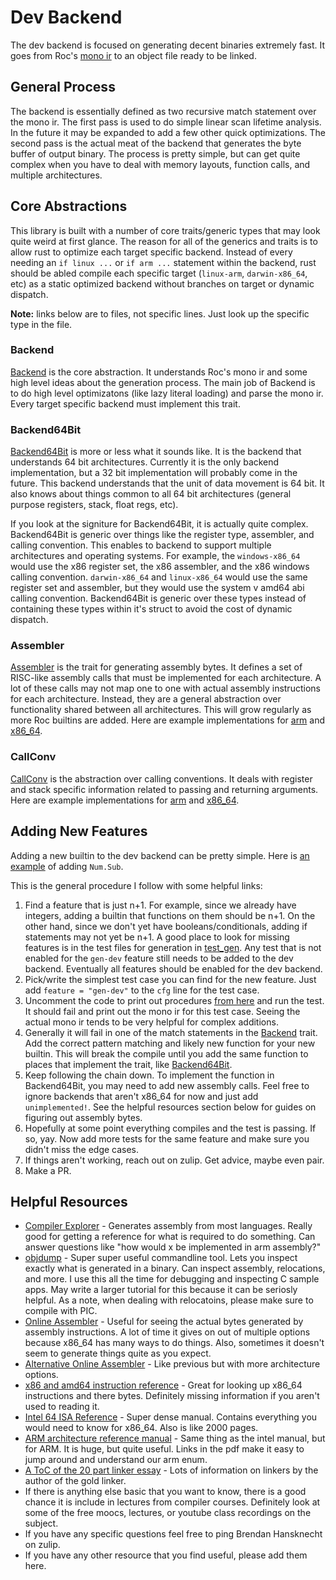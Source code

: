 # Dev Backend

The dev backend is focused on generating decent binaries extremely fast.
It goes from Roc's [mono ir](https://github.com/roc-lang/roc/blob/main/crates/compiler/mono/src/ir.rs) to an object file ready to be linked.

## General Process

The backend is essentially defined as two recursive match statement over the mono ir.
The first pass is used to do simple linear scan lifetime analysis.
In the future it may be expanded to add a few other quick optimizations.
The second pass is the actual meat of the backend that generates the byte buffer of output binary.
The process is pretty simple, but can get quite complex when you have to deal with memory layouts, function calls, and multiple architectures.

## Core Abstractions

This library is built with a number of core traits/generic types that may look quite weird at first glance.
The reason for all of the generics and traits is to allow rust to optimize each target specific backend.
Instead of every needing an `if linux ...` or `if arm ...` statement within the backend,
rust should be abled compile each specific target (`linux-arm`, `darwin-x86_64`, etc) as a static optimized backend without branches on target or dynamic dispatch.

**Note:** links below are to files, not specific lines. Just look up the specific type in the file.

### Backend

[Backend](https://github.com/roc-lang/roc/blob/main/crates/compiler/gen_dev/src/lib.rs) is the core abstraction.
It understands Roc's mono ir and some high level ideas about the generation process.
The main job of Backend is to do high level optimizatons (like lazy literal loading) and parse the mono ir.
Every target specific backend must implement this trait.

### Backend64Bit

[Backend64Bit](https://github.com/roc-lang/roc/blob/main/crates/compiler/gen_dev/src/generic64/mod.rs) is more or less what it sounds like.
It is the backend that understands 64 bit architectures.
Currently it is the only backend implementation, but a 32 bit implementation will probably come in the future.
This backend understands that the unit of data movement is 64 bit.
It also knows about things common to all 64 bit architectures (general purpose registers, stack, float regs, etc).

If you look at the signiture for Backend64Bit, it is actually quite complex.
Backend64Bit is generic over things like the register type, assembler, and calling convention.
This enables to backend to support multiple architectures and operating systems.
For example, the `windows-x86_64` would use the x86 register set, the x86 assembler, and the x86 windows calling convention.
`darwin-x86_64` and `linux-x86_64` would use the same register set and assembler, but they would use the system v amd64 abi calling convention.
Backend64Bit is generic over these types instead of containing these types within it's struct to avoid the cost of dynamic dispatch.

### Assembler

[Assembler](https://github.com/roc-lang/roc/blob/main/crates/compiler/gen_dev/src/generic64/mod.rs) is the trait for generating assembly bytes.
It defines a set of RISC-like assembly calls that must be implemented for each architecture.
A lot of these calls may not map one to one with actual assembly instructions for each architecture.
Instead, they are a general abstraction over functionality shared between all architectures.
This will grow regularly as more Roc builtins are added.
Here are example implementations for [arm](https://github.com/roc-lang/roc/blob/main/crates/compiler/gen_dev/src/generic64/aarch64.rs) and [x86_64](https://github.com/roc-lang/roc/blob/main/crates/compiler/gen_dev/src/generic64/x86_64.rs).

### CallConv

[CallConv](https://github.com/roc-lang/roc/blob/main/crates/compiler/gen_dev/src/generic64/mod.rs) is the abstraction over calling conventions.
It deals with register and stack specific information related to passing and returning arguments.
Here are example implementations for [arm](https://github.com/roc-lang/roc/blob/main/crates/compiler/gen_dev/src/generic64/aarch64.rs) and [x86_64](https://github.com/roc-lang/roc/blob/main/crates/compiler/gen_dev/src/generic64/x86_64.rs).

## Adding New Features

Adding a new builtin to the dev backend can be pretty simple.
Here is [an example](https://github.com/roc-lang/roc/pull/893/files) of adding `Num.Sub`.

This is the general procedure I follow with some helpful links:

1. Find a feature that is just n+1.
   For example, since we already have integers, adding a builtin that functions on them should be n+1.
   On the other hand, since we don't yet have booleans/conditionals, adding if statements may not yet be n+1.
   A good place to look for missing features is in the test files for generation in [test_gen](https://github.com/roc-lang/roc/tree/main/crates/compiler/test_gen). Any test that is not enabled for the `gen-dev` feature still needs to be added to the dev backend. Eventually all features should be enabled for the dev backend.
1. Pick/write the simplest test case you can find for the new feature.
   Just add `feature = "gen-dev"` to the `cfg` line for the test case.
1. Uncomment the code to print out procedures [from here](https://github.com/roc-lang/roc/blob/b03ed18553569314a420d5bf1fb0ead4b6b5ecda/compiler/test_gen/src/helpers/dev.rs#L76) and run the test.
   It should fail and print out the mono ir for this test case.
   Seeing the actual mono ir tends to be very helpful for complex additions.
1. Generally it will fail in one of the match statements in the [Backend](https://github.com/roc-lang/roc/blob/main/crates/compiler/gen_dev/src/lib.rs) trait.
   Add the correct pattern matching and likely new function for your new builtin.
   This will break the compile until you add the same function to places that implement the trait,
   like [Backend64Bit](https://github.com/roc-lang/roc/blob/main/crates/compiler/gen_dev/src/generic64/mod.rs).
1. Keep following the chain down.
   To implement the function in Backend64Bit, you may need to add new assembly calls.
   Feel free to ignore backends that aren't x86_64 for now and just add `unimplemented!`.
   See the helpful resources section below for guides on figuring out assembly bytes.
1. Hopefully at some point everything compiles and the test is passing.
   If so, yay. Now add more tests for the same feature and make sure you didn't miss the edge cases.
1. If things aren't working, reach out on zulip. Get advice, maybe even pair.
1. Make a PR.

## Helpful Resources

- [Compiler Explorer](godbolt.org) -
  Generates assembly from most languages.
  Really good for getting a reference for what is required to do something.
  Can answer questions like "how would x be implemented in arm assembly?"
- [objdump](https://www.tutorialspoint.com/unix_commands/objdump.htm) -
  Super super useful commandline tool.
  Lets you inspect exactly what is generated in a binary.
  Can inspect assembly, relocations, and more.
  I use this all the time for debugging and inspecting C sample apps.
  May write a larger tutorial for this because it can be seriosly helpful.
  As a note, when dealing with relocatoins, please make sure to compile with PIC.
- [Online Assembler](https://defuse.ca/online-x86-assembler.htm#disassembly) -
  Useful for seeing the actual bytes generated by assembly instructions.
  A lot of time it gives on out of multiple options because x86_64 has many ways to do things.
  Also, sometimes it doesn't seem to generate things quite as you expect.
- [Alternative Online Assembler](http://shell-storm.org/online/Online-Assembler-and-Disassembler/) -
  Like previous but with more architecture options.
- [x86 and amd64 instruction reference](https://www.felixcloutier.com/x86/) -
  Great for looking up x86_64 instructions and there bytes.
  Definitely missing information if you aren't used to reading it.
- [Intel 64 ISA Reference](https://software.intel.com/content/dam/develop/public/us/en/documents/325383-sdm-vol-2abcd.pdf) -
  Super dense manual.
  Contains everything you would need to know for x86_64.
  Also is like 2000 pages.
- [ARM architecture reference manual](https://developer.arm.com/documentation/ddi0487/latest/) -
  Same thing as the intel manual, but for ARM.
  It is huge, but quite useful.
  Links in the pdf make it easy to jump around and understand our arm enum.
- [A ToC of the 20 part linker essay](https://lwn.net/Articles/276782/) -
  Lots of information on linkers by the author of the gold linker.
- If there is anything else basic that you want to know,
  there is a good chance it is include in lectures from compiler courses.
  Definitely look at some of the free moocs, lectures, or youtube class recordings on the subject.
- If you have any specific questions feel free to ping Brendan Hansknecht on zulip.
- If you have any other resource that you find useful, please add them here.
